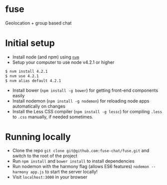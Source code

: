 # fuse

Geolocation + group based chat

# Initial setup

* Install node (and npm) using [`nvm`](https://github.com/creationix/nvm)
* Setup your computer to use node v4.2.1 or higher

````bash
$ nvm install 4.2.1
$ nvm use 4.2.1
$ nvm alias default 4.2.1
````

* Install bower (`npm install -g bower`) for getting front-end components easily
* Install nodemon (`npm install -g nodemon`) for reloading node apps automatically on changes
* Install the Less CSS compiler (`npm install -g lessc`) for compiling `.less` to `.css` manually, if needed sometimes.

# Running locally

* Clone the repo `git clone git@github.com:fuse-chat/fuse.git` and switch to the root of the project
* Run `npm install` and `bower install` to install dependencies
* Run nodemon with the harmony flag (allows ES6 features) `nodemon --harmony app.js` to start the server locally!
* Visit `localhost:3000` in your browser
